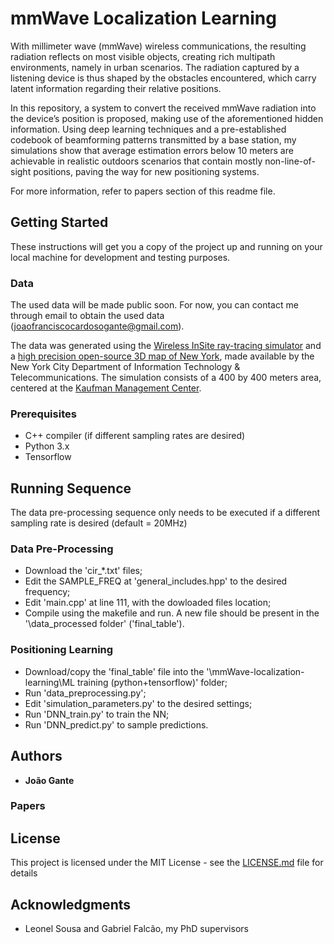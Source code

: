 # mmWave Localization Learning

With millimeter wave (mmWave) wireless communications, the resulting radiation reflects on most visible objects, creating
rich multipath environments, namely in urban scenarios. The radiation captured by a listening device is thus shaped by the
obstacles encountered, which carry latent information regarding their relative positions. 

In this repository, a system to convert the received mmWave radiation into the device’s position is proposed, making use
of the aforementioned hidden information. Using deep learning techniques and a pre-established codebook of beamforming
patterns transmitted by a base station, my simulations show that average estimation errors below 10 meters are achievable in
realistic outdoors scenarios that contain mostly non-line-of-sight positions, paving the way for new positioning systems. 

For more information, refer to papers section of this readme file.


## Getting Started

These instructions will get you a copy of the project up and running on your local machine for development and testing purposes.

### Data

The used data will be made public soon. For now, you can contact me through email to obtain the used data (joaofranciscocardosogante@gmail.com). 

The data was generated using the [Wireless InSite ray-tracing simulator](https://www.remcom.com/wireless-insite-em-propagation-software/) and a [high precision open-source 3D map of New York](http://www1.nyc.gov/site/doitt/initiatives/3d-building.page), made available by the New York City Department of Information Technology & Telecommunications. The simulation consists of a 400 by 400 meters area, centered at the [Kaufman Management Center](https://goo.gl/maps/xrqvT9VS59K2).


### Prerequisites

- C++ compiler (if different sampling rates are desired)
- Python 3.x
- Tensorflow


## Running Sequence

The data pre-processing sequence only needs to be executed if a different sampling rate is desired (default = 20MHz)

### Data Pre-Processing
- Download the 'cir_\*.txt' files; 
- Edit the SAMPLE_FREQ at 'general_includes.hpp' to the desired frequency; 
- Edit 'main.cpp' at line 111, with the dowloaded files location; 
- Compile using the makefile and run. A new file should be present in the '\data_processed folder' ('final_table').

### Positioning Learning
- Download/copy the 'final_table' file into the '\mmWave-localization-learning\ML training (python+tensorflow)' folder; 
- Run 'data_preprocessing.py'; 
- Edit 'simulation_parameters.py' to the desired settings; 
- Run 'DNN_train.py' to train the NN; 
- Run 'DNN_predict.py' to sample predictions.
 

## Authors

* **João Gante**

### Papers

## License

This project is licensed under the MIT License - see the [LICENSE.md](LICENSE.md) file for details

## Acknowledgments

* Leonel Sousa and Gabriel Falcão, my PhD supervisors
